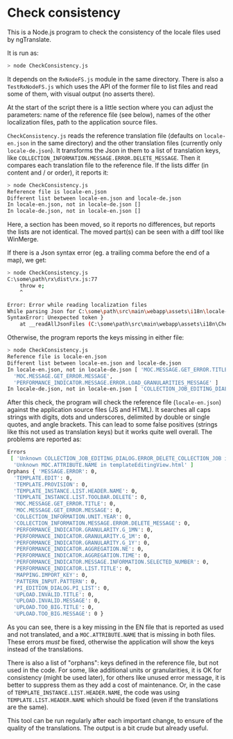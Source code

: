 # Check consistency

This is a Node.js program to check the consistency of the locale files used by ngTranslate.

It is run as:
```bash
> node CheckConsistency.js
```
It depends on the `RxNodeFS.js` module in the same directory. There is also a `TestRxNodeFS.js` which uses the API of the former file to list files and read some of them, with visual output (no asserts there).

At the start of the script there is a little section where you can adjust the parameters: name of the reference file (see below), names of the other localization files, path to the application source files.

`CheckConsistency.js` reads the reference translation file (defaults on `locale-en.json` in the same directory) and the other translation files (currently only `locale-de.json`).
It transforms the Json in them to a list of translation keys, like `COLLECTION_INFORMATION.MESSAGE.ERROR.DELETE_MESSAGE`.
Then it compares each translation file to the reference file.
If the lists differ (in content and / or order), it reports it:
```bash
> node CheckConsistency.js
Reference file is locale-en.json
Different list between locale-en.json and locale-de.json
In locale-en.json, not in locale-de.json []
In locale-de.json, not in locale-en.json []
```
Here, a section has been moved, so it reports no differences, but reports the lists are not identical. The moved part(s) can be seen with a diff tool like WinMerge.

If there is a Json syntax error (eg. a trailing comma before the end of a map), we get:
```bash
> node CheckConsistency.js
C:\some\path\rx\dist\rx.js:77
    throw e;
    ^

Error: Error while reading localization files
While parsing Json for C:\some\path\src\main\webapp\assets\i18n\locale-en.json:
SyntaxError: Unexpected token }
    at __readAllJsonFiles (C:\some\path\src\main\webapp\assets\i18n\CheckConsistency.js:102:9)
```

Otherwise, the program reports the keys missing in either file:
```bash
> node CheckConsistency.js
Reference file is locale-en.json
Different list between locale-en.json and locale-de.json
In locale-en.json, not in locale-de.json [ 'MOC.MESSAGE.GET_ERROR.TITLE',
  'MOC.MESSAGE.GET_ERROR.MESSAGE',
  'PERFORMANCE_INDICATOR.MESSAGE.ERROR.LOAD_GRANULARITIES_MESSAGE' ]
In locale-de.json, not in locale-en.json [ 'COLLECTION_JOB_EDITING_DIALOG.ERROR_DELETE_COLLECTION_JOB' ]
```

After this check, the program will check the reference file (`locale-en.json`) against the application source files (JS and HTML).
It searches all caps strings with digits, dots and underscores, delimited by double or single quotes, and angle brackets.
This can lead to some false positives (strings like this not used as translation keys) but it works quite well overall.
The problems are reported as:
```bash
Errors
 [ 'Unknown COLLECTION_JOB_EDITING_DIALOG.ERROR_DELETE_COLLECTION_JOB in collectionJobEditingController.js',
  'Unknown MOC.ATTRIBUTE.NAME in templateEditingView.html' ]
Orphans { 'MESSAGE.ERROR': 0,
  'TEMPLATE.EDIT': 0,
  'TEMPLATE.PROVISION': 0,
  'TEMPLATE_INSTANCE.LIST.HEADER.NAME': 0,
  'TEMPLATE_INSTANCE.LIST.TOOLBAR.DELETE': 0,
  'MOC.MESSAGE.GET_ERROR.TITLE': 0,
  'MOC.MESSAGE.GET_ERROR.MESSAGE': 0,
  'COLLECTION_INFORMATION.UNIT.YEAR': 0,
  'COLLECTION_INFORMATION.MESSAGE.ERROR.DELETE_MESSAGE': 0,
  'PERFORMANCE_INDICATOR.GRANULARITY.G_1MN': 0,
  'PERFORMANCE_INDICATOR.GRANULARITY.G_1M': 0,
  'PERFORMANCE_INDICATOR.GRANULARITY.G_1Y': 0,
  'PERFORMANCE_INDICATOR.AGGREGATION.NE': 0,
  'PERFORMANCE_INDICATOR.AGGREGATION.TIME': 0,
  'PERFORMANCE_INDICATOR.MESSAGE.INFORMATION.SELECTED_NUMBER': 0,
  'PERFORMANCE_INDICATOR.LIST.TITLE': 0,
  'MAPPING.IMPORT_KEY': 0,
  'PATTERN_INPUT.PATTERN': 0,
  'PI_EDITION_DIALOG.PI_LIST': 0,
  'UPLOAD.INVALID.TITLE': 0,
  'UPLOAD.INVALID.MESSAGE': 0,
  'UPLOAD.TOO_BIG.TITLE': 0,
  'UPLOAD.TOO_BIG.MESSAGE': 0 }
  ```

As you can see, there is a key missing in the EN file that is reported as used and not translated, and a `MOC.ATTRIBUTE.NAME` that is missing in both files.
These errors _must_ be fixed, otherwise the application will show the keys instead of the translations.

There is also a list of "orphans": keys defined in the reference file, but not used in the code. For some, like additional units or granularities, it is OK for consistency (might be used later), for others like unused error message, it is better to suppress them as they add a cost of maintenance. Or, in the case of `TEMPLATE_INSTANCE.LIST.HEADER.NAME`, the code was using `TEMPLATE.LIST.HEADER.NAME` which should be fixed (even if the translations are the same).

This tool can be run regularly after each important change, to ensure of the quality of the translations. The output is a bit crude but already useful.





